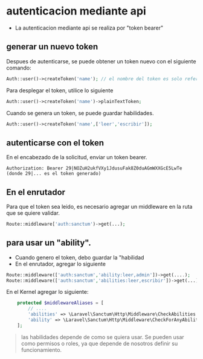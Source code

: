 # autenticacion mediante api
* La autenticacion mediante api se realiza por "token bearer"

## generar un nuevo token
Despues de autenticarse, se puede obtener un token nuevo con el siguiente comando:

```php
Auth::user()->createToken('name'); // el nombre del token es solo referencial.
```
Para desplegar el token, utilice lo siguiente

```php
Auth::user()->createToken('name')->plainTextToken;
```

Cuando se genera un token, se puede guardar habilidades.

```php
Auth::user()->createToken('name',['leer','escribir']);
```

## autenticarse con el token
En el encabezado de la solicitud, enviar un token bearer. 

```
Authorization: Bearer 29|NOZuH2ukfVXy1JdusuFak8Z0duAGmWXXGcE5LwTe  (donde 29|... es el token generado)
```

## En el enrutador

Para que el token sea leido, es necesario agregar un middleware en la ruta que se quiere validar.
```php
Route::middleware['auth:sanctum')->get(...);
```

## para usar un "ability".

* Cuando genero el token, debo guardar la "habilidad
* En el enrutador, agregar lo siguiente

```php
Route::middleware(['auth:sanctum','ability:leer,admin'])->get(....);
Route::middleware(['auth:sanctum','abilities:leer,escribir'])->get(...);
```

En el Kernel agregar lo siguiente:

```php
    protected $middlewareAliases = [
        // ....
        'abilities' => \Laravel\Sanctum\Http\Middleware\CheckAbilities::class,
        'ability' => \Laravel\Sanctum\Http\Middleware\CheckForAnyAbility::class,
    ];
```

> las habilidades depende de como se quiera usar. Se pueden usar como permisos o roles, ya que depende de nosotros definir su funcionamiento.
